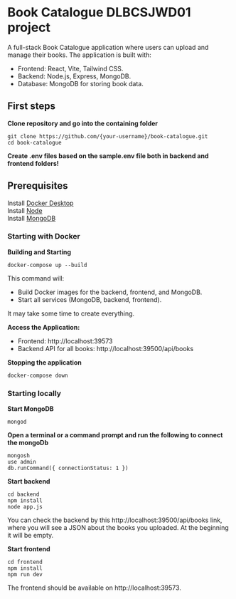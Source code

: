 # Book Catalogue DLBCSJWD01 project

A full-stack Book Catalogue application where users can upload and manage their books. The application is built with:

- Frontend: React, Vite, Tailwind CSS.
- Backend: Node.js, Express, MongoDB.
- Database: MongoDB for storing book data.

## First steps

**Clone repository and go into the containing folder**

```
git clone https://github.com/{your-username}/book-catalogue.git
cd book-catalogue
```

**Create .env files based on the sample.env file both in backend and frontend folders!**

## Prerequisites

Install [Docker Desktop](https://www.docker.com/products/docker-desktop/)</br>
Install [Node](https://nodejs.org/en/download/package-manager)</br>
Install [MongoDB](https://www.mongodb.com/try/download/community)</br>

### Starting with Docker

**Building and Starting**

```
docker-compose up --build
```

This command will:

- Build Docker images for the backend, frontend, and MongoDB.
- Start all services (MongoDB, backend, frontend).

It may take some time to create everything.

**Access the Application:**

- Frontend: http://localhost:39573
- Backend API for all books: http://localhost:39500/api/books

**Stopping the application**

```
docker-compose down
```

### Starting locally

**Start MongoDB**

```
mongod
```

**Open a terminal or a command prompt and run the following to connect the mongoDb**

```
mongosh
use admin
db.runCommand({ connectionStatus: 1 })
```

**Start backend**

```
cd backend
npm install
node app.js
```

You can check the backend by this http://localhost:39500/api/books link, where you will see a JSON about the books you uploaded. At the beginning it will be empty.

**Start frontend**

```
cd frontend
npm install
npm run dev
```

The frontend should be available on http://localhost:39573.
